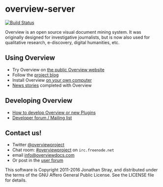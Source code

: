 overview-server
===============

[![Build Status](http://jenkins-ci.overviewdocs.com/job/overview-server/badge/icon)](http://jenkins-ci.overviewdocs.com/job/overview-server/)

Overview is an open source visual document mining system. It was originally designed for investigative journalists, but is now also used for qualitative research, e-discovery, digital humanities, etc.

## Using Overview

- Try Overview on [the public Overview website](https://overviewdocs.com)
- Follow the [project blog](http://blog.overviewdocs.com)
- Install Overview [on your own computer](https://github.com/overview/overview-server/wiki/Installing-and-Running-Overview)
- [News stories](https://github.com/overview/overview-server/wiki/News-stories) completed with Overview

## Developing Overview

- [How to develop Overview or new Plugins](https://github.com/overview/overview-server/wiki#developing)
- [Developer forum / Mailing list](https://groups.google.com/forum/?fromgroups#!forum/overview-dev)

## Contact us!
- Twitter [@overviewproject](https://twitter.com/overviewproject)
- Chat room: [#overviewproject](http://webchat.freenode.net/?channels=overviewproject) on `irc.freenode.net`
- email info@overviewdocs.com
- Or post in the [user forum](https://groups.google.com/forum/?fromgroups=#!forum/overview-users)

This software is Copyright 2011-2016 Jonathan Stray, and distributed under the
terms of the GNU Affero General Public License. See the LICENSE file for details.

